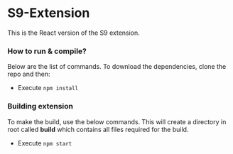 # S9-Extension
This is the React version of the S9 extension.

### How to run & compile?
Below are the list of commands.
To download the dependencies, clone the repo and then:
 * Execute `npm install`
 
### Building extension
To make the build, use the below commands. This will create a directory in root called **build** which contains all files required for the build.

* Execute `npm start`
